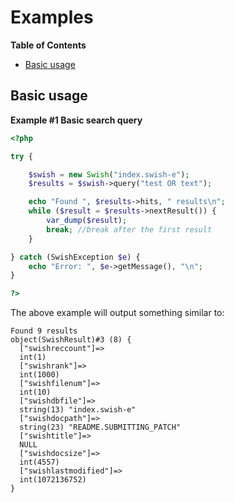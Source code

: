 Examples
========

**Table of Contents**

-   [Basic usage](/swish/examples.html#Basic%20usage)

Basic usage
-----------

**Example \#1 Basic search query**

``` php
<?php

try {

    $swish = new Swish("index.swish-e");
    $results = $swish->query("test OR text");

    echo "Found ", $results->hits, " results\n";
    while ($result = $results->nextResult()) {
        var_dump($result);
        break; //break after the first result
    }

} catch (SwishException $e) {
    echo "Error: ", $e->getMessage(), "\n";
}

?>
```

The above example will output something similar to:

    Found 9 results
    object(SwishResult)#3 (8) {
      ["swishreccount"]=>
      int(1)
      ["swishrank"]=>
      int(1000)
      ["swishfilenum"]=>
      int(10)
      ["swishdbfile"]=>
      string(13) "index.swish-e"
      ["swishdocpath"]=>
      string(23) "README.SUBMITTING_PATCH"
      ["swishtitle"]=>
      NULL
      ["swishdocsize"]=>
      int(4557)
      ["swishlastmodified"]=>
      int(1072136752)
    }
